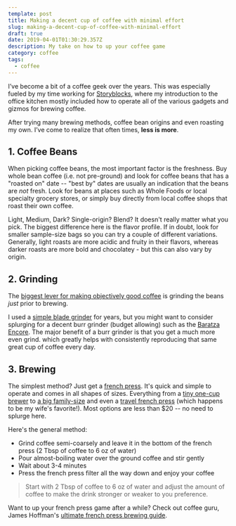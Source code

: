 ```yaml
---
template: post
title: Making a decent cup of coffee with minimal effort
slug: making-a-decent-cup-of-coffee-with-minimal-effort
draft: true
date: 2019-04-01T01:30:29.357Z
description: My take on how to up your coffee game
category: coffee
tags:
  - coffee
---
```

I’ve become a bit of a coffee geek over the years. This was especially fueled by my time working for [Storyblocks](https://storyblocks.com), where my introduction to the office kitchen mostly included how to operate all of the various gadgets and gizmos for brewing coffee.

After trying many brewing methods, coffee bean origins and even roasting my own. I’ve come to realize that often times, **less is more**.

## 1. Coffee Beans

When picking coffee beans, the most important factor is the freshness. Buy whole bean coffee (i.e. not pre-ground) and look for coffee beans that has a "roasted on" date -- "best by" dates are usually an indication that the beans are _not_ fresh. Look for beans at places such as Whole Foods or local specialty grocery stores, or simply buy directly from local coffee shops that roast their own coffee.

Light, Medium, Dark? Single-origin? Blend? It doesn't really matter what you pick. The biggest difference here is the flavor profile. If in doubt, look for smaller sample-size bags so you can try a couple of different variations. Generally, light roasts are more acidic and fruity in their flavors, whereas darker roasts are more bold and chocolatey - but this can also vary by origin.

## 2. Grinding

The [biggest lever for making objectively good coffee](https://coffeeconfidential.org/grinding/ground-coffee/) is grinding the beans *just* prior to brewing.

I used a [simple blade grinder](https://www.amazon.com/dp/B00004SPEU/ref=cm_sw_r_cp_tai_0-wOCb0TSXCXD) for years, but you might want to consider splurging for a decent burr grinder (budget allowing) such as the [Baratza Encore](https://www.baratza.com/grinder/encore/). The major benefit of a burr grinder is that you get a much more even grind. which greatly helps with consistently reproducing that same great cup of coffee every day.

## 3. Brewing

The simplest method? Just get a [french press](https://en.wikipedia.org/wiki/French_press). It's quick and simple to operate and comes in all shapes of sizes. Everything from a [tiny one-cup brewer](https://www.bodum.com/us/en/1913-981b-y18-caffettiera) to [a big family-size](https://m2.ikea.com/us/en/p/upphetta-french-press-coffee-maker-glass-stainless-steel-60241389/) and even a [travel french press](https://www.bodum.com/us/en/11100-travel-press) (which happens to be my wife's favorite!). Most options are less than $20 -- no need to splurge here.

Here's the general method:

* Grind coffee semi-coarsely and leave it in the bottom of the french press (2 Tbsp of coffee to 6 oz of water)
* Pour almost-boiling water over the ground coffee and stir gently
* Wait about 3-4 minutes
* Press the french press filter all the way down and enjoy your coffee

> Start with 2 Tbsp of coffee to 6 oz of water and adjust the amount of coffee to make the drink stronger or weaker to you preference.

Want to up your french press game after a while? Check out coffee guru, James Hoffman's [ultimate french press brewing guide](https://youtu.be/st571DYYTR8).